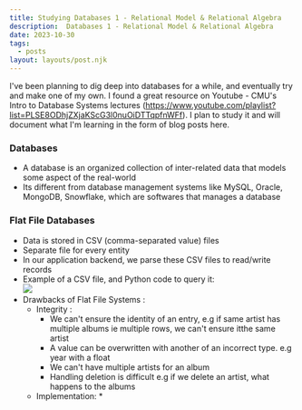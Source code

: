 ```yaml
---
title: Studying Databases 1 - Relational Model & Relational Algebra 
description:  Databases 1 - Relational Model & Relational Algebra
date: 2023-10-30
tags:
  - posts
layout: layouts/post.njk
---
```

I've been planning to dig deep into databases for a while, and eventually try and make one of my own. I found a great resource on Youtube - CMU's Intro to Database Systems lectures (https://www.youtube.com/playlist?list=PLSE8ODhjZXjaKScG3l0nuOiDTTqpfnWFf). I plan to study it and will document what I'm learning in the form of blog posts here.

### Databases
* A database is an organized collection of inter-related data that models some aspect of the real-world
* Its different from database management systems like MySQL, Oracle, MongoDB, Snowflake, which are softwares that manages a database

### Flat File Databases
* Data is stored in CSV (comma-separated value) files
* Separate file for every entity
* In our application backend, we parse these CSV files to read/write records
* Example of a CSV file, and Python code to query it:  
    ![](assets/2023-10-30-03-14-15.png)  
* Drawbacks of Flat File Systems :
    * Integrity : 
        * We can't ensure the identity of an entry, e.g if same artist has multiple albums ie multiple rows, we can't ensure itthe same artist 
        * A value can be overwritten with another of an incorrect type. e.g  year with a float
        * We can't have multiple artists for an album
        * Handling deletion is difficult e.g if we delete an artist, what happens to the albums
    * Implementation:
      *    